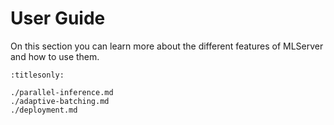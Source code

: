 # User Guide

On this section you can learn more about the different features of MLServer and
how to use them.

```{toctree}
:titlesonly:

./parallel-inference.md
./adaptive-batching.md
./deployment.md
```
